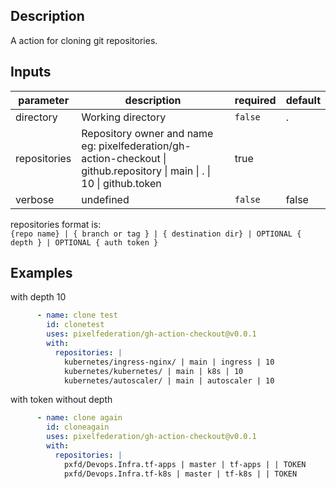 ## Description

A action for cloning git repositories.

## Inputs

| parameter | description | required | default |
| - | - | - | - |
| directory | Working directory | `false` | . |
| repositories | Repository owner and name eg: pixelfederation/gh-action-checkout \|  github.repository  \| main \| . \| 10 \|  github.token  | true | |
| verbose | undefined | `false` | false |

repositories format is:  
`{repo name} | { branch or tag } | { destination dir} | OPTIONAL { depth } | OPTIONAL { auth token }`

## Examples
with depth 10
```yaml
      - name: clone test
        id: clonetest
        uses: pixelfederation/gh-action-checkout@v0.0.1
        with:
          repositories: |
            kubernetes/ingress-nginx/ | main | ingress | 10
            kubernetes/kubernetes/ | main | k8s | 10
            kubernetes/autoscaler/ | main | autoscaler | 10
```
with token without depth
```yaml
      - name: clone again
        id: cloneagain
        uses: pixelfederation/gh-action-checkout@v0.0.1
        with:
          repositories: |
            pxfd/Devops.Infra.tf-apps | master | tf-apps | | TOKEN
            pxfd/Devops.Infra.tf-k8s | master | tf-k8s | | TOKEN
```